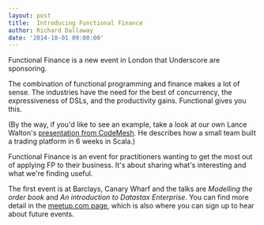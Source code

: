 ```yaml
---
layout: post
title:  Introducing Functional Finance
author: Richard Dallaway
date: '2014-10-01 09:00:00'
---
```


Functional Finance is a new event in London that Underscore are sponsoring.

The combination of functional programming and finance makes a lot of sense.  The industries have the need for the best of concurrency, the expressiveness of DSLs, and the  productivity gains. Functional gives you this.

<!-- break -->

(By the way, if you'd like to see an example, take a look at our own Lance Walton's [presentation from CodeMesh](http://www.infoq.com/presentations/scala-against-culture). He describes how a small team built a trading platform in 6 weeks in Scala.)

Functional Finance is an event for practitioners wanting to get the most out of applying FP to their business. It's about sharing what's interesting and what we're finding useful.

The first event is at Barclays, Canary Wharf and the talks are _Modelling the order book_ and _An introduction to Datastax Enterprise_. You can find more detail in the [meetup.com page](http://www.meetup.com/functional-finance), which is also where you can sign up to hear about future events.